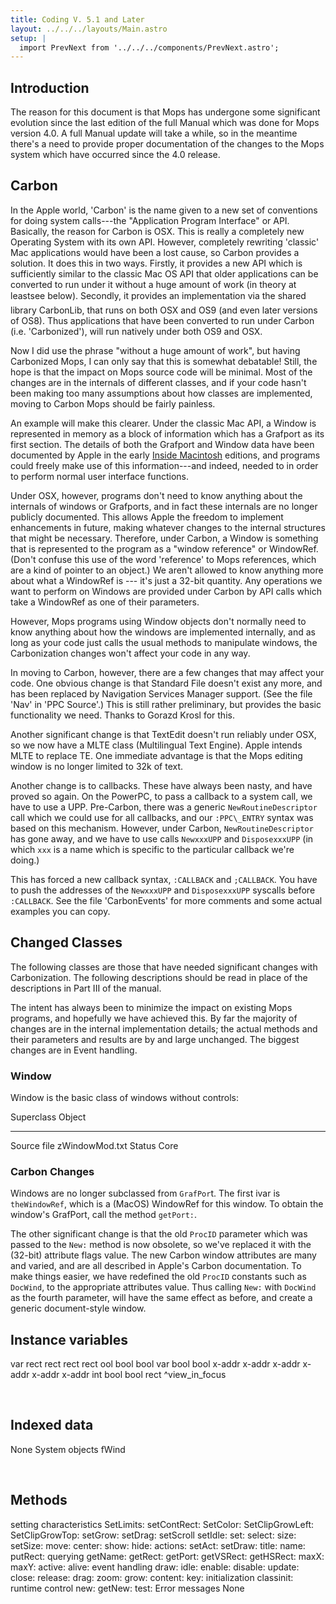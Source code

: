 ```yaml
---
title: Coding V. 5.1 and Later
layout: ../../../layouts/Main.astro
setup: |
  import PrevNext from '../../../components/PrevNext.astro';
---
```


## Introduction

The reason for this document is that Mops has undergone some significant
evolution since the last edition of the full Manual which was done for
Mops version 4.0. A full Manual update will take a while, so in the
meantime there's a need to provide proper documentation of the changes
to the Mops system which have occurred since the 4.0 release.

Carbon
------

In the Apple world, 'Carbon' is the name given to a new set
of conventions for doing system calls---the "Application
Program Interface" or API. Basically, the reason for Carbon is
OSX. This is really a completely new Operating System with its own API.
However, completely rewriting 'classic' Mac applications
would have been a lost cause, so Carbon provides a solution. It does
this in two ways. Firstly, it provides a new API which is sufficiently
similar to the classic Mac OS API that older applications can be
converted to run under it without a huge amount of work (in theory at
least&#148;see below). Secondly, it provides an implementation via the
shared library CarbonLib, that runs on both OSX and OS9 (and even later
versions of OS8). Thus applications that have been converted to run
under Carbon (i.e. 'Carbonized'), will run natively under
both OS9 and OSX.

Now I did use the phrase "without a huge amount of work",
but having Carbonized Mops, I can only say that this is somewhat
debatable! Still, the hope is that the impact on Mops source code will
be minimal. Most of the changes are in the internals of different
classes, and if your code hasn't been making too many assumptions about
how classes are implemented, moving to Carbon Mops should be fairly
painless.

An example will make this clearer. Under the classic Mac API, a Window
is represented in memory as a block of information which has a Grafport
as its first section. The details of both the Grafport and Window data
have been documented by Apple in the early [Inside
Macintosh](http://developer.apple.com/techpubs/mac/IAC/IAC-2.html)
editions, and programs could freely make use of this
information---and indeed, needed to in order to perform normal user
interface functions.

Under OSX, however, programs don't need to know anything about the
internals of windows or Grafports, and in fact these internals are no
longer publicly documented. This allows Apple the freedom to implement
enhancements in future, making whatever changes to the internal
structures that might be necessary. Therefore, under Carbon, a Window is
something that is represented to the program as a "window
reference" or WindowRef. (Don't confuse this use of the word
'reference' to Mops references, which are a kind of pointer
to an object.) We aren't allowed to know anything more about what a
WindowRef is --- it's just a 32-bit quantity. Any operations we
want to perform on Windows are provided under Carbon by API calls which
take a WindowRef as one of their parameters.

However, Mops programs using Window objects don't normally need to know
anything about how the windows are implemented internally, and as long
as your code just calls the usual methods to manipulate windows, the
Carbonization changes won't affect your code in any way.

In moving to Carbon, however, there are a few changes that may affect
your code. One obvious change is that Standard File doesn't exist any
more, and has been replaced by Navigation Services Manager support. (See
the file 'Nav' in 'PPC Source'.) This is still
rather preliminary, but provides the basic functionality we need. Thanks
to Gorazd Krosl for this.

Another significant change is that TextEdit doesn't run reliably under
OSX, so we now have a MLTE class (Multilingual Text Engine). Apple
intends MLTE to replace TE. One immediate advantage is that the Mops
editing window is no longer limited to 32k of text.

Another change is to callbacks. These have always been nasty, and have
proved so again. On the PowerPC, to pass a callback to a system call, we
have to use a UPP. Pre-Carbon, there was a generic
`NewRoutineDescriptor` call which we could use for all
callbacks, and our `:PPC\_ENTRY` syntax was based on this
mechanism. However, under Carbon, `NewRoutineDescriptor`
has gone away, and we have to use calls `NewxxxUPP` and
`DisposexxxUPP` (in which `xxx` is a name
which is specific to the particular callback we're doing.)

This has forced a new callback syntax, `:CALLBACK` and
`;CALLBACK`. You have to push the addresses of the
`NewxxxUPP` and `DisposexxxUPP` syscalls
before `:CALLBACK`. See the file
'CarbonEvents' for more comments and some actual examples
you can copy.

Changed Classes
---------------

The following classes are those that have needed significant changes
with Carbonization. The following descriptions should be read in place
of the descriptions in Part III of the manual.

The intent has always been to minimize the impact on existing Mops
programs, and hopefully we have achieved this. By far the majority of
changes are in the internal implementation details; the actual methods
and their parameters and results are by and large unchanged. The biggest
changes are in Event handling.

### Window

Window is the basic class of windows without controls:

  Superclass    Object
  ------------- ----------------
  Source file   zWindowMod.txt
  Status        Core

### Carbon Changes

Windows are no longer subclassed from `GrafPor`t. The
first ivar is `theWindowRef`, which is a (MacOS)
WindowRef for this window. To obtain the window's GrafPort, call the
method `getPort:`.

The other significant change is that the old `ProcID`
parameter which was passed to the `New:` method is now
obsolete, so we've replaced it with the (32-bit) attribute flags value.
The new Carbon window attributes are many and varied, and are all
described in Apple's Carbon documentation. To make things easier, we
have redefined the old `ProcID` constants such as
`DocWind`, to the appropriate attributes value. Thus
calling `New:` with `DocWind` as the
fourth parameter, will have the same effect as before, and create a
generic document-style window.

  Instance variables
  --------------------
  var
  rect
  rect
  rect
  rect
  ool
  bool
  bool
  var
  bool
  bool
  x-addr
  x-addr
  x-addr
  x-addr
  x-addr
  x-addr
  int
  bool
  bool
  rect
  \^view\_in\_focus

<br />

  Indexed data
  ----------------
  None
  System objects
  fWind

<br />

  Methods
  -------------------------
  setting characteristics
  SetLimits:
  setContRect:
  SetColor:
  SetClipGrowLeft:
  SetClipGrowTop:
  setGrow:
  setDrag:
  setScroll
  setIdle:
  set:
  select:
  size:
  setSize:
  move:
  center:
  show:
  hide:
  actions:
  setAct:
  setDraw:
  title:
  name:
  putRect:
  querying
  getName:
  getRect:
  getPort:
  getVSRect:
  getHSRect:
  maxX:
  maxY:
  active:
  alive:
  event handling
  draw:
  idle:
  enable:
  disable:
  update:
  close:
  release:
  drag:
  zoom:
  grow:
  content:
  key:
  initialization
  classinit:
  runtime control
  new:
  getNew:
  test:
  Error messages
  None


<PrevNext />
